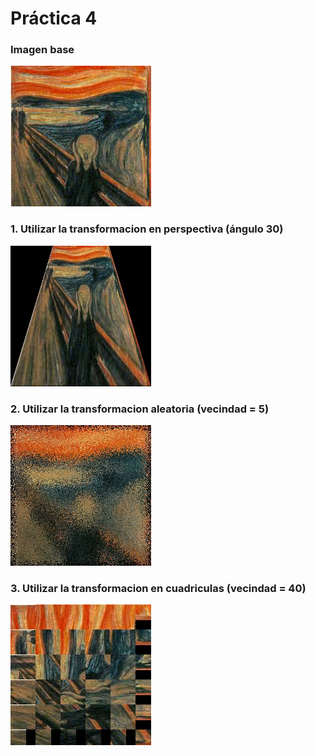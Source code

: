 # Práctica 4
### Imagen base
![](images/scream.jpg)
### 1. Utilizar la transformacion en perspectiva (ángulo 30)
![](images/perspective.jpg)
### 2. Utilizar la transformacion aleatoria (vecindad = 5)
![](images/random_transform.jpg)
### 3. Utilizar la transformacion en cuadriculas (vecindad = 40)
![](images/crystal_transform.jpg)
